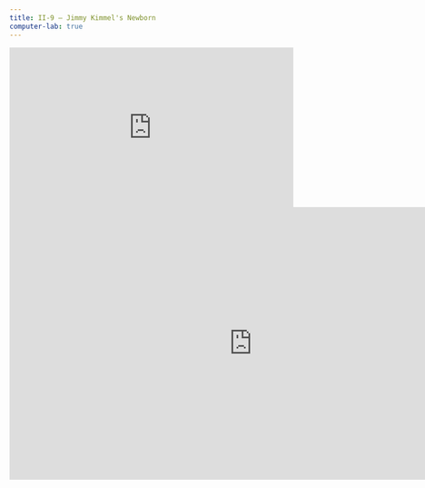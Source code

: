 ```yaml
---
title: II-9 — Jimmy Kimmel's Newborn
computer-lab: true
---
```


<iframe src="https://www.facebook.com/plugins/post.php?href=https%3A%2F%2Fwww.facebook.com%2Fpermalink.php%3Fstory_fbid%3D1959544647611844%26id%3D1913407308892245&width=500" width="500" height="281" style="border:none;overflow:hidden" scrolling="no" frameborder="0" allowTransparency="true"></iframe>
<iframe width="854" height="480" src="https://www.youtube.com/embed/MmWWoMcGmo0" frameborder="0" allowfullscreen></iframe>
